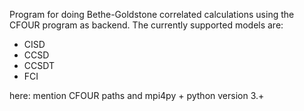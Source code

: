 
Program for doing Bethe-Goldstone correlated calculations using the CFOUR 
program as backend. The currently supported models are:

 - CISD
 - CCSD
 - CCSDT
 - FCI

here: mention CFOUR paths and mpi4py + python version 3.+